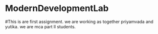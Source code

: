 # ModernDevelopmentLab
#This is are first assignment. we are working as together priyamvada and yutika. we are mca part ll students.

